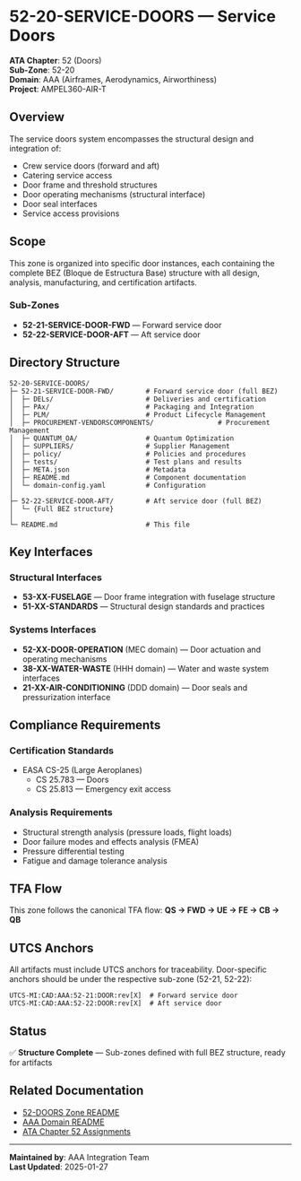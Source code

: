 # 52-20-SERVICE-DOORS — Service Doors

**ATA Chapter**: 52 (Doors)  
**Sub-Zone**: 52-20  
**Domain**: AAA (Airframes, Aerodynamics, Airworthiness)  
**Project**: AMPEL360-AIR-T

## Overview

The service doors system encompasses the structural design and integration of:
- Crew service doors (forward and aft)
- Catering service access
- Door frame and threshold structures
- Door operating mechanisms (structural interface)
- Door seal interfaces
- Service access provisions

## Scope

This zone is organized into specific door instances, each containing the complete BEZ (Bloque de Estructura Base) structure with all design, analysis, manufacturing, and certification artifacts.

### Sub-Zones

- **52-21-SERVICE-DOOR-FWD** — Forward service door
- **52-22-SERVICE-DOOR-AFT** — Aft service door

## Directory Structure

```
52-20-SERVICE-DOORS/
├─ 52-21-SERVICE-DOOR-FWD/        # Forward service door (full BEZ)
│  ├─ DELs/                       # Deliveries and certification
│  ├─ PAx/                        # Packaging and Integration
│  ├─ PLM/                        # Product Lifecycle Management
│  ├─ PROCUREMENT-VENDORSCOMPONENTS/                # Procurement Management
│  ├─ QUANTUM_OA/                 # Quantum Optimization
│  ├─ SUPPLIERS/                  # Supplier Management
│  ├─ policy/                     # Policies and procedures
│  ├─ tests/                      # Test plans and results
│  ├─ META.json                   # Metadata
│  ├─ README.md                   # Component documentation
│  └─ domain-config.yaml          # Configuration
│
├─ 52-22-SERVICE-DOOR-AFT/        # Aft service door (full BEZ)
│  └─ {Full BEZ structure}
│
└─ README.md                      # This file
```

## Key Interfaces

### Structural Interfaces
- **53-XX-FUSELAGE** — Door frame integration with fuselage structure
- **51-XX-STANDARDS** — Structural design standards and practices

### Systems Interfaces
- **52-XX-DOOR-OPERATION** (MEC domain) — Door actuation and operating mechanisms
- **38-XX-WATER-WASTE** (HHH domain) — Water and waste system interfaces
- **21-XX-AIR-CONDITIONING** (DDD domain) — Door seals and pressurization interface

## Compliance Requirements

### Certification Standards
- EASA CS-25 (Large Aeroplanes)
  - CS 25.783 — Doors
  - CS 25.813 — Emergency exit access

### Analysis Requirements
- Structural strength analysis (pressure loads, flight loads)
- Door failure modes and effects analysis (FMEA)
- Pressure differential testing
- Fatigue and damage tolerance analysis

## TFA Flow

This zone follows the canonical TFA flow:
**QS → FWD → UE → FE → CB → QB**

## UTCS Anchors

All artifacts must include UTCS anchors for traceability. Door-specific anchors should be under the respective sub-zone (52-21, 52-22):
```
UTCS-MI:CAD:AAA:52-21:DOOR:rev[X]  # Forward service door
UTCS-MI:CAD:AAA:52-22:DOOR:rev[X]  # Aft service door
```

## Status

✅ **Structure Complete** — Sub-zones defined with full BEZ structure, ready for artifacts

## Related Documentation

- [52-DOORS Zone README](../README.md)
- [AAA Domain README](../../../README.md)
- [ATA Chapter 52 Assignments](../../../../../../1-DIMENSIONS/CANONICAL-TAXONOMY/ata-chapters.csv)

---

**Maintained by**: AAA Integration Team  
**Last Updated**: 2025-01-27

